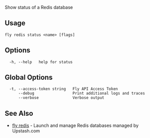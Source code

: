 Show status of a Redis database


## Usage
~~~
fly redis status <name> [flags]
~~~

## Options

~~~
  -h, --help   help for status
~~~

## Global Options

~~~
  -t, --access-token string   Fly API Access Token
      --debug                 Print additional logs and traces
      --verbose               Verbose output
~~~

## See Also

* [fly redis](/docs/flyctl/redis/)	 - Launch and manage Redis databases managed by Upstash.com

